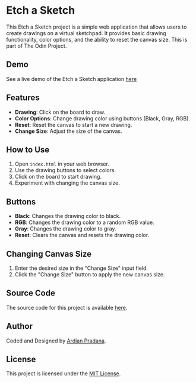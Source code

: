 # Etch a Sketch

This Etch a Sketch project is a simple web application that allows users to create drawings on a virtual sketchpad. It provides basic drawing functionality, color options, and the ability to reset the canvas size. This is part of The Odin Project.

## Demo

See a live demo of the Etch a Sketch application [here](https://ardiandev.github.io/etch-a-sketch/)

## Features

- **Drawing**: Click on the board to draw.
- **Color Options**: Change drawing color using buttons (Black, Gray, RGB).
- **Reset**: Reset the canvas to start a new drawing.
- **Change Size**: Adjust the size of the canvas.

## How to Use

1. Open `index.html` in your web browser.
2. Use the drawing buttons to select colors.
3. Click on the board to start drawing.
4. Experiment with changing the canvas size.

## Buttons

- **Black**: Changes the drawing color to black.
- **RGB**: Changes the drawing color to a random RGB value.
- **Gray**: Changes the drawing color to gray.
- **Reset**: Clears the canvas and resets the drawing color.

## Changing Canvas Size

1. Enter the desired size in the "Change Size" input field.
2. Click the "Change Size" button to apply the new canvas size.

## Source Code

The source code for this project is available [here](https://github.com/ardiandev/etch-a-sketch).

## Author

Coded and Designed by [Ardian Pradana](https://github.com/ardiandev).

## License

This project is licensed under the [MIT License](LICENSE).
